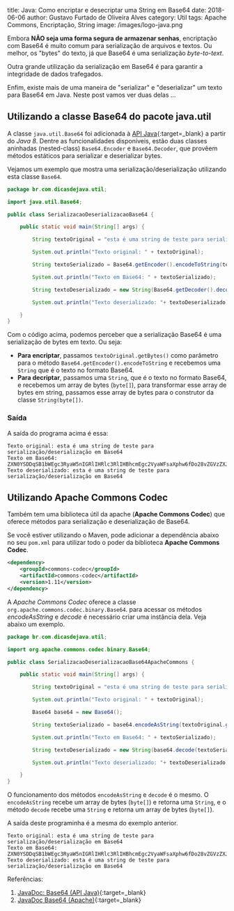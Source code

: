title: Java: Como encriptar e desecriptar uma String em Base64
date: 2018-06-06
author: Gustavo Furtado de Oliveira Alves
category: Util
tags: Apache Commons, Encriptação, String
image: /images/logo-java.png

Embora **NÃO seja uma forma segura de armazenar senhas**, encriptação com
Base64 é muito comum para serialização de arquivos e textos.
Ou melhor, os "bytes" do texto, já que Base64 é uma serialização _byte-to-text_.

Outra grande utilização da serialização em Base64 é para garantir a integridade de dados trafegados.

Enfim, existe mais de uma maneira de "serializar" e "deserializar" um texto para Base64 em Java.
Neste post vamos ver duas delas ...

## Utilizando a classe Base64 do pacote java.util

A classe `java.util.Base64` foi adicionada à 
[API Java](https://docs.oracle.com/javase/8/docs/api/java/util/Base64.html){:target=\_blank}
a partir do *Java 8*.
Dentre as funcionalidades disponíveis, estão duas classes aninhadas (nested-class)
`Base64.Encoder` e `Base64.Decoder`, que provêem métodos estáticos para serializar e deserializar bytes.

Vejamos um exemplo que mostra uma serialização/deserialização utilizando esta classe `Base64`.


```java
package br.com.dicasdejava.util;

import java.util.Base64;

public class SerializacaoDeserializacaoBase64 {

    public static void main(String[] args) {

    	String textoOriginal = "esta é uma string de teste para serialização/deserialização em Base64";

		System.out.println("Texto original: " + textoOriginal);

		String textoSerializado = Base64.getEncoder().encodeToString(textoOriginal.getBytes());

		System.out.println("Texto em Base64: " + textoSerializado);

		String textoDeserializado = new String(Base64.getDecoder().decode(textoSerializado));

		System.out.println("Texto deserializado: "+ textoDeserializado);

	}
}

```

Com o código acima, podemos perceber que a serialização Base64 é uma serialização de bytes em texto.
Ou seja:

- **Para encriptar**, passamos `textoOriginal.getBytes()` como parâmetro para o método `Base64.getEncoder().encodeToString` e recebemos uma `String` que é o texto no formato Base64.
- **Para decriptar**, passamos uma `String`, que é o texto no formato Base64, 
e recebemos um array de bytes (`byte[]`), para transformar esse array de bytes em string,
passamos esse array de bytes para o construtor da classe `String(byte[])`.

### Saída

A saída do programa acima é essa:

```
Texto original: esta é uma string de teste para serialização/deserialização em Base64
Texto em Base64: ZXN0YSDDqSB1bWEgc3RyaW5nIGRlIHRlc3RlIHBhcmEgc2VyaWFsaXphw6fDo28vZGVzZXJpYWxpemHDp8OjbyBlbSBCYXNlNjQ=
Texto deserializado: esta é uma string de teste para serialização/deserialização em Base64
```

## Utilizando Apache Commons Codec

Também tem uma biblioteca útil da apache (**Apache Commons Codec**)
que oferece métodos para serialização e deserialização de Base64.

Se você estiver utilizando o Maven, pode adicionar a dependência
abaixo no seu `pom.xml` para utilizar todo o poder da biblioteca **Apache Commons Codec**.

```xml
<dependency>
	<groupId>commons-codec</groupId>
	<artifactId>commons-codec</artifactId>
	<version>1.11</version>
</dependency>
```

A _Apache Commons Codec_ oferece a classe `org.apache.commons.codec.binary.Base64`.
para acessar os métodos _encodeAsString_  e _decode_ é necessário criar uma instância dela.
Veja abaixo um exemplo.


```java
package br.com.dicasdejava.util;

import org.apache.commons.codec.binary.Base64;

public class SerializacaoDeserializacaoBase64ApacheCommons {

    public static void main(String[] args) {

    	String textoOriginal = "esta é uma string de teste para serialização/deserialização em Base64";

		System.out.println("Texto original: " + textoOriginal);

		Base64 base64 = new Base64();

		String textoSerializado = base64.encodeAsString(textoOriginal.getBytes());

		System.out.println("Texto em Base64: " + textoSerializado);

		String textoDeserializado = new String(base64.decode(textoSerializado));

		System.out.println("Texto deserializado: "+ textoDeserializado);

	}
}
```

O funcionamento dos métodos `encodeAsString` e `decode` é o mesmo.
O `encodeAsString` recebe um array de bytes (`byte[]`) e retorna uma `String`,
e o método `decode` recebe uma `String` e retorna um array de bytes (`byte[]`).

A saída deste programinha é a mesma do exemplo anterior.

```
Texto original: esta é uma string de teste para serialização/deserialização em Base64
Texto em Base64: ZXN0YSDDqSB1bWEgc3RyaW5nIGRlIHRlc3RlIHBhcmEgc2VyaWFsaXphw6fDo28vZGVzZXJpYWxpemHDp8OjbyBlbSBCYXNlNjQ=
Texto deserializado: esta é uma string de teste para serialização/deserialização em Base64
```

Referências:

1. [JavaDoc: Base64 (API Java)](https://docs.oracle.com/javase/8/docs/api/java/util/Base64.html){:target=\_blank}
2. [JavaDoc Base64 (Apache)](https://commons.apache.org/proper/commons-codec/apidocs/org/apache/commons/codec/binary/Base64.html){:target=\_blank}
